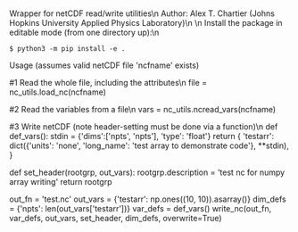 # 
Wrapper for netCDF read/write utilities\n
Author: Alex T. Chartier (Johns Hopkins University Applied Physics Laboratory)\n
\n
Install the package in editable mode (from one directory up):\n
```
$ python3 -m pip install -e .
```

Usage (assumes valid netCDF file 'ncfname' exists)

#1  Read the whole file, including the attributes\n
file =  nc_utils.load_nc(ncfname)

#2  Read the variables from a file\n
vars = nc_utils.ncread_vars(ncfname)

#3  Write netCDF (note header-setting must be done via a function)\n
def def_vars():
    stdin = {'dims':['npts', 'npts'], 'type': 'float'} 
    return {
        'testarr': dict({'units': 'none', 'long_name': 'test array to demonstrate code'}, **stdin),
    }   

def set_header(rootgrp, out_vars):
    rootgrp.description = 'test nc for numpy array writing'
    return rootgrp

out_fn = 'test.nc'
out_vars = {'testarr': np.ones((10, 10)).asarray()}
dim_defs = {'npts': len(out_vars['testarr'])}
var_defs = def_vars()
write_nc(out_fn, var_defs, out_vars, set_header, dim_defs, overwrite=True)




